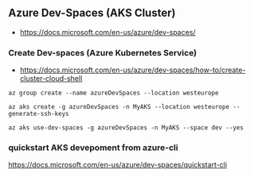 ## Azure Dev-Spaces  (AKS Cluster)

- https://docs.microsoft.com/en-us/azure/dev-spaces/



### Create Dev-spaces (Azure Kubernetes Service)

- https://docs.microsoft.com/en-us/azure/dev-spaces/how-to/create-cluster-cloud-shell

```
az group create --name azureDevSpaces --location westeurope

az aks create -g azureDevSpaces -n MyAKS --location westeurope --generate-ssh-keys

az aks use-dev-spaces -g azureDevSpaces -n MyAKS --space dev --yes

```


### quickstart AKS devepoment from azure-cli

https://docs.microsoft.com/en-us/azure/dev-spaces/quickstart-cli